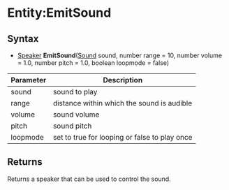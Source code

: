 # Entity:EmitSound

## Syntax

- [Speaker](Speaker.md) **EmitSound**([Sound](Sound.md) sound, number range = 10, number volume = 1.0, number pitch = 1.0, boolean loopmode = false)

| Parameter | Description |
|---|---|
| sound | sound to play |
| range | distance within which the sound is audible |
| volume | sound volume |
| pitch | sound pitch |
| loopmode | set to true for looping or false to play once |

## Returns

Returns a speaker that can be used to control the sound.
